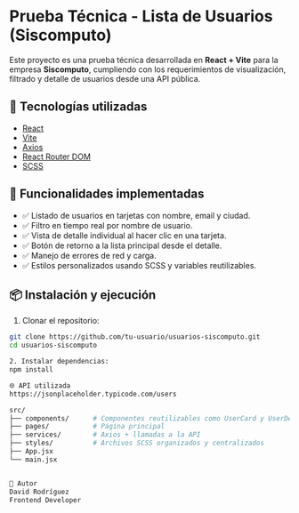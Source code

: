# Prueba Técnica - Lista de Usuarios (Siscomputo)

Este proyecto es una prueba técnica desarrollada en **React + Vite** para la empresa **Siscomputo**, cumpliendo con los requerimientos de visualización, filtrado y detalle de usuarios desde una API pública.

## 🚀 Tecnologías utilizadas

- [React](https://react.dev/)
- [Vite](https://vitejs.dev/)
- [Axios](https://axios-http.com/)
- [React Router DOM](https://reactrouter.com/)
- [SCSS](https://sass-lang.com/)

## 🔧 Funcionalidades implementadas

- ✅ Listado de usuarios en tarjetas con nombre, email y ciudad.
- ✅ Filtro en tiempo real por nombre de usuario.
- ✅ Vista de detalle individual al hacer clic en una tarjeta.
- ✅ Botón de retorno a la lista principal desde el detalle.
- ✅ Manejo de errores de red y carga.
- ✅ Estilos personalizados usando SCSS y variables reutilizables.

## 📦 Instalación y ejecución

1. Clonar el repositorio:

```bash
git clone https://github.com/tu-usuario/usuarios-siscomputo.git
cd usuarios-siscomputo

2. Instalar dependencias:
npm install

🌐 API utilizada
https://jsonplaceholder.typicode.com/users

src/
├── components/      # Componentes reutilizables como UserCard y UserDetail
├── pages/           # Página principal
├── services/        # Axios + llamadas a la API
├── styles/          # Archivos SCSS organizados y centralizados
├── App.jsx
└── main.jsx


👤 Autor
David Rodríguez
Frontend Developer